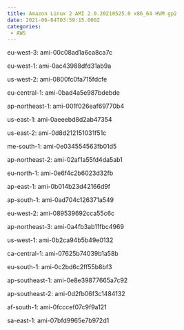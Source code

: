 ```yaml
---
title: Amazon Linux 2 AMI 2.0.20210525.0 x86_64 HVM gp2
date: 2021-06-04T03:59:15.000Z
categories:
 - AWS
---
```


eu-west-3: ami-00c08ad1a6ca8ca7c

eu-west-1: ami-0ac43988dfd31ab9a

us-west-2: ami-0800fc0fa715fdcfe

eu-central-1: ami-0bad4a5e987bdebde

ap-northeast-1: ami-001f026eaf69770b4

us-east-1: ami-0aeeebd8d2ab47354

us-east-2: ami-0d8d212151031f51c

me-south-1: ami-0e034554563fb01d5

ap-northeast-2: ami-02af1a55fd4da5ab1

eu-north-1: ami-0e6f4c2b6023d32fb

ap-east-1: ami-0b014b23d42166d9f

ap-south-1: ami-0ad704c126371a549

eu-west-2: ami-089539692cca55c6c

ap-northeast-3: ami-0a4fb3ab11fbc4969

us-west-1: ami-0b2ca94b5b49e0132

ca-central-1: ami-07625b74039b1a58b

eu-south-1: ami-0c2bd6c2ff55b8bf3

ap-southeast-1: ami-0e8e39877665a7c92

ap-southeast-2: ami-0d2fb06f3c1484132

af-south-1: ami-0fcccef07c9f9a121

sa-east-1: ami-07bfd9965e7b972d1

